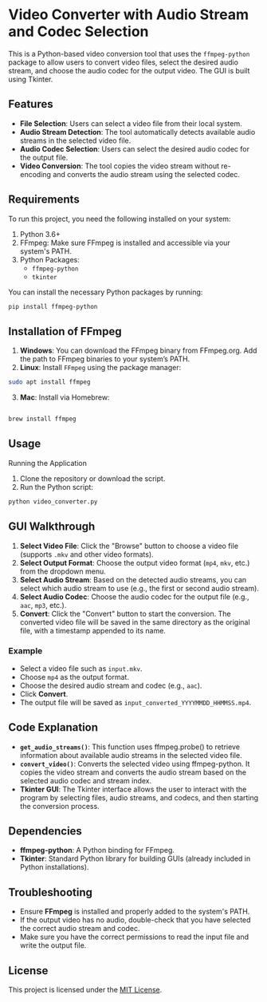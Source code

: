 # Video Converter with Audio Stream and Codec Selection

This is a Python-based video conversion tool that uses the `ffmpeg-python` package to allow users to convert video files, select the desired audio stream, and choose the audio codec for the output video. The GUI is built using Tkinter.

## Features

- __File Selection__: Users can select a video file from their local system.
- __Audio Stream Detection__: The tool automatically detects available audio streams in the selected video file.
- __Audio Codec Selection__: Users can select the desired audio codec for the output file.
- __Video Conversion__: The tool copies the video stream without re-encoding and converts the audio stream using the selected codec.

## Requirements

To run this project, you need the following installed on your system:

1. Python 3.6+
2. FFmpeg: Make sure FFmpeg is installed and accessible via your system's PATH.
3. Python Packages:
    - `ffmpeg-python`
    - `tkinter`

You can install the necessary Python packages by running:

```bash
pip install ffmpeg-python
```
## Installation of FFmpeg

1. __Windows__: You can download the FFmpeg binary from FFmpeg.org. Add the path to FFmpeg binaries to your system’s PATH.
2. __Linux__: Install `FFmpeg` using the package manager:

```bash
sudo apt install ffmpeg
```
3. __Mac__: Install via Homebrew:

```bash

brew install ffmpeg
```

## Usage
Running the Application

1. Clone the repository or download the script.
2. Run the Python script:

```bash
python video_converter.py
```

## GUI Walkthrough

1. __Select Video File__: Click the "Browse" button to choose a video file (supports `.mkv` and other video formats).
2. __Select Output Format__: Choose the output video format (`mp4`, `mkv`, etc.) from the dropdown menu.
3. __Select Audio Stream__: Based on the detected audio streams, you can select which audio stream to use (e.g., the first or second audio stream).
4. __Select Audio Codec__: Choose the audio codec for the output file (e.g., `aac`, `mp3`, etc.).
5. __Convert__: Click the "Convert" button to start the conversion. The converted video file will be saved in the same directory as the original file, with a timestamp appended to its name.

### Example

- Select a video file such as `input.mkv`.
- Choose `mp4` as the output format.
- Choose the desired audio stream and codec (e.g., `aac`).
- Click __Convert__.
- The output file will be saved as `input_converted_YYYYMMDD_HHMMSS.mp4`.

## Code Explanation

- __`get_audio_streams()`__: This function uses ffmpeg.probe() to retrieve information about available audio streams in the selected video file.
- __`convert_video()`__: Converts the selected video using ffmpeg-python. It copies the video stream and converts the audio stream based on the selected audio codec and stream index.
- __Tkinter GUI__: The Tkinter interface allows the user to interact with the program by selecting files, audio streams, and codecs, and then starting the conversion process.

## Dependencies

- __ffmpeg-python__: A Python binding for FFmpeg.
- __Tkinter__: Standard Python library for building GUIs (already included in Python installations).

## Troubleshooting

- Ensure __FFmpeg__ is installed and properly added to the system's PATH.
- If the output video has no audio, double-check that you have selected the correct audio stream and codec.
- Make sure you have the correct permissions to read the input file and write the output file.

## License

This project is licensed under the [MIT License](LICENSE).